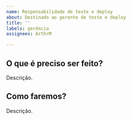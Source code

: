 ```yaml
---
name: Responsabilidade de teste e deploy
about: Destinado ao gerente de teste e deploy
title: ''
labels: gerência
assignees: ArthrM

---
```


## O que é preciso ser feito?
Descrição.

## Como faremos?
Descrição.
